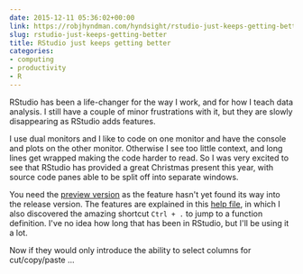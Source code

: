 ```yaml
---
date: 2015-12-11 05:36:02+00:00
link: https://robjhyndman.com/hyndsight/rstudio-just-keeps-getting-better/
slug: rstudio-just-keeps-getting-better
title: RStudio just keeps getting better
categories:
- computing
- productivity
- R
---
```


RStudio has been a life-changer for the way I work, and for how I teach data analysis. I still have a couple of minor frustrations with it, but they are slowly disappearing as RStudio adds features.

I use dual monitors and I like to code on one monitor and have the console and plots on the other monitor. Otherwise I see too little context, and long lines get wrapped making the code harder to read. So I was very excited to see that RStudio has provided a great Christmas present this year, with source code panes able to be split off into separate windows.

You need the [preview version](https://www.rstudio.com/products/rstudio/download/preview/) as the feature hasn't yet found its way into the release version. The features are explained in this [help file](https://support.rstudio.com/hc/en-us/articles/207126217-Using-Source-Windows), in which I also discovered the amazing shortcut `Ctrl + .` to jump to a function definition. I've no idea how long that has been in RStudio, but I'll be using it a lot.

Now if they would only introduce the ability to select columns for cut/copy/paste ...
